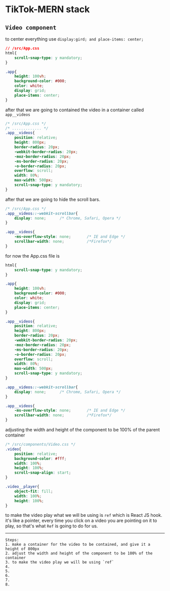 # TikTok-MERN stack

## `Video component`

to center everything  use `display:gird; and place-items: center;`
```css
// /src/App.css
html{
    scroll-snap-type: y mandatory;
}

.app{
    height: 100vh;
    background-color: #000;
    color: white;
    display: grid;
    place-items: center;
}
```

after that we are going to contained the video in a container called `app__videos`
```css
/* /src/App.css */
/* ............. */
.app__videos{
    position: relative;
    height: 800px;
    border-radius: 20px;
    -webkit-border-radius: 20px;
    -moz-border-radius: 20px;
    -ms-border-radius: 20px;
    -o-border-radius: 20px;
    overflow: scroll;
    width: 80%;
    max-width: 500px;
    scroll-snap-type: y mandatory;
}
```

after that we are going to hide the scroll bars.
```css
/* /src/App.css */
.app__videos::-webkit-scrollbar{
    display: none;      /* Chrome, Safari, Opera */
}

.app__videos{
    -ms-overflow-style: none;       /* IE and Edge */
    scrollbar-width: none;          /*Firefox*/
}
```

for now the App.css file is
```css
html{
    scroll-snap-type: y mandatory;
}

.app{
    height: 100vh;
    background-color: #000;
    color: white;
    display: grid;
    place-items: center;
}

.app__videos{
    position: relative;
    height: 800px;
    border-radius: 20px;
    -webkit-border-radius: 20px;
    -moz-border-radius: 20px;
    -ms-border-radius: 20px;
    -o-border-radius: 20px;
    overflow: scroll;
    width: 80%;
    max-width: 500px;
    scroll-snap-type: y mandatory;
}

.app__videos::-webkit-scrollbar{
    display: none;      /* Chrome, Safari, Opera */
}

.app__videos{
    -ms-overflow-style: none;       /* IE and Edge */
    scrollbar-width: none;          /*Firefox*/
}
```
adjusting the width and height of the component to be 100% of the parent container
```css
/* /src/components/Video.css */
.video{
    position: relative;
    background-color: #fff;
    width: 100%;
    height: 100%;
    scroll-snap-align: start;
}

.video__player{
    object-fit: fill;
    width: 100%;
    height: 100%;
}
```

to make the video play what we will be using is `ref` which is React JS hook. it's like a pointer, every time you click on a video you are pointing on it to play, so that's what `Ref` is going to do for us.





---
    Steps:
    1. make a container for the video to be contained, and give it a height of 800px
    2. adjust the width and height of the component to be 100% of the container
    3. to make the video play we will be using `ref`
    4. 
    5. 
    6. 
    7. 
    8. 

